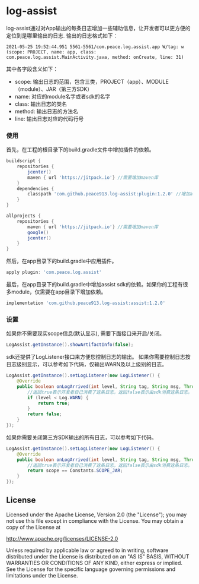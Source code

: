 # log-assist
log-assist通过对App输出的每条日志增加一些辅助信息，让开发者可以更方便的定位到是哪里输出的日志. 输出的日志格式如下：
```text
2021-05-25 19:52:44.951 5561-5561/com.peace.log.assist.app W/tag: w (scope: PROJECT, name: app, class: com.peace.log.assist.MainActivity.java, method: onCreate, line: 31)
```
其中各字段含义如下：
+ scope: 输出日志的范围，包含三类，PROJECT（app）、MODULE（module）、JAR（第三方SDK）
+ name: 对应的module名字或者sdk的名字
+ class: 输出日志的类名
+ method: 输出日志的方法名
+ line: 输出日志对应的代码行号

### 使用
首先，在工程的根目录下的build.gradle文件中增加插件的依赖。
```groovy
buildscript {
    repositories {
        jcenter()
        maven { url 'https://jitpack.io'} //需要增加maven库
    }
    dependencies {
        classpath 'com.github.peace913.log-assist:plugin:1.2.0' //增加assist的依赖
    }
}

allprojects {
    repositories {
        maven { url 'https://jitpack.io'} //需要增加maven库
        google()
        jcenter()
    }
}
```
然后，在app目录下的build.gradle中应用插件。
```groovy
apply plugin: 'com.peace.log.assist'
```
最后，在app目录下的build.gradle中增加assist sdk的依赖。如果你的工程有很多module，仅需要在app目录下增加依赖。
```groovy
implementation 'com.github.peace913.log-assist:assist:1.2.0'
```
### 设置
如果你不需要现实scope信息(默认显示), 需要下面接口来开启/关闭。
```java
LogAssist.getInstance().showArtifactInfo(false);
```
sdk还提供了LogListener接口来方便您控制日志的输出。
如果你需要控制日志按日志级别显示，可以参考如下代码，仅输出WARN及以上级别的日志。
```java
LogAssist.getInstance().setLogListener(new LogListener() {
    @Override
    public boolean onLogArrived(int level, String tag, String msg, Throwable throwable, String scope, String sdkName, String className, String methodName, int line) {
        //返回true表示开发者自己消费了这条日志，返回false表示由sdk消费这条日志。
        if (level < Log.WARN) {
            return true;
        }
        return false;
    }
});
```
如果你需要关闭第三方SDK输出的所有日志，可以参考如下代码。
```java
LogAssist.getInstance().setLogListener(new LogListener() {
    @Override
    public boolean onLogArrived(int level, String tag, String msg, Throwable throwable, String scope, String sdkName, String className, String methodName, int line) {
        //返回true表示开发者自己消费了这条日志，返回false表示由sdk消费这条日志。
        return scope == Constants.SCOPE_JAR;
    }
});
```

## License
Licensed under the Apache License, Version 2.0 (the "License");
you may not use this file except in compliance with the License.
You may obtain a copy of the License at

   http://www.apache.org/licenses/LICENSE-2.0

Unless required by applicable law or agreed to in writing, software
distributed under the License is distributed on an "AS IS" BASIS,
WITHOUT WARRANTIES OR CONDITIONS OF ANY KIND, either express or implied.
See the License for the specific language governing permissions and
limitations under the License.